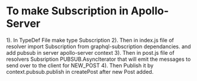 # To make Subscription in Apollo-Server

1). In TypeDef File make type Subscription
2). Then in index.js file of resolver import Subscription from graphql-subscription dependancies. and add pubsub in server apollo-server context
3). Then in post.js file of resolvers Subsription PUBSUB.AsyncIterator that will emit the messages to send over to the client for NEW_POST
4). Then Publish it by context.pubsub.publish in createPost after new Post added.
